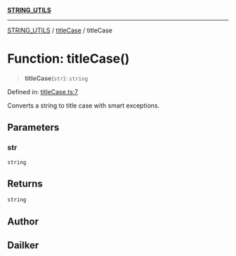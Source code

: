 [**STRING_UTILS**](../../README.md)

***

[STRING_UTILS](../../README.md) / [titleCase](../README.md) / titleCase

# Function: titleCase()

> **titleCase**(`str`): `string`

Defined in: [titleCase.ts:7](https://github.com/dailker/everyutil/blob/c55c841d32caf5da88acfcc363073946269cfe27/src/string/titleCase.ts#L7)

Converts a string to title case with smart exceptions.

## Parameters

### str

`string`

## Returns

`string`

## Author

## Dailker
